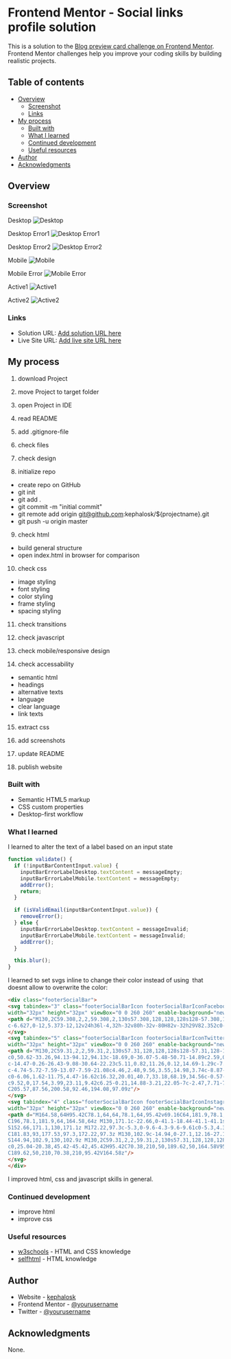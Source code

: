 # Frontend Mentor - Social links profile solution

This is a solution to the [Blog preview card challenge on Frontend Mentor](https://www.frontendmentor.io/challenges/blog-preview-card-ckPaj01IcS/hub). Frontend Mentor challenges help you improve your coding skills by building realistic projects. 

## Table of contents

- [Overview](#overview)
  - [Screenshot](#screenshot)
  - [Links](#links)
- [My process](#my-process)
  - [Built with](#built-with)
  - [What I learned](#what-i-learned)
  - [Continued development](#continued-development)
  - [Useful resources](#useful-resources)
- [Author](#author)
- [Acknowledgments](#acknowledgments)


## Overview

### Screenshot

Desktop
![Desktop](./screenshots/screenshot_desktop.png)

Desktop Error1
![Desktop Error1](./screenshots/screenshot_desktop_error1.png)

Desktop Error2
![Desktop Error2](./screenshots/screenshot_desktop_error2.png)

Mobile
![Mobile](./screenshots/screenshot_mobile.png)

Mobile Error
![Mobile Error](./screenshots/screenshot_error.png)

Active1
![Active1](./screenshots/screenshot_active1.png)

Active2
![Active2](./screenshots/screenshot_active2.png)

### Links

- Solution URL: [Add solution URL here](https://github.com/kephalosk/ping-coming-soon-page)
- Live Site URL: [Add live site URL here](https://kephalosk.github.io/ping-coming-soon-page/)

## My process

1. download Project


2. move Project to target folder


3. open Project in IDE


4. read README


5. add .gitignore-file


6. check files


7. check design


8. initialize repo
* create repo on GitHub
* git init
* git add .
* git commit -m "initial commit"
* git remote add origin git@github.com:kephalosk/${projectname}.git
* git push -u origin master

9. check html
* build general structure
* open index.html in browser for comparison

10. check css
* image styling
* font styling
* color styling
* frame styling
* spacing styling

11. check transitions


12. check javascript


13. check mobile/responsive design


14. check accessability
* semantic html
* headings
* alternative texts
* language
* clear language
* link texts

15. extract css


16. add screenshots


17. update README


18. publish website

### Built with

- Semantic HTML5 markup
- CSS custom properties
- Desktop-first workflow

### What I learned

I learned to alter the text of a label based on an input state
```javascript
function validate() {
  if (!inputBarContentInput.value) {
    inputBarErrorLabelDesktop.textContent = messageEmpty;
    inputBarErrorLabelMobile.textContent = messageEmpty;
    addError();
    return;
  }

  if (isValidEmail(inputBarContentInput.value)) {
    removeError();
  } else {
    inputBarErrorLabelDesktop.textContent = messageInvalid;
    inputBarErrorLabelMobile.textContent = messageInvalid;
    addError();
  }

  this.blur();
}
```

I learned to set svgs inline to change their color instead of using <img> that doesnt allow to overwrite the color:
```html
<div class="footerSocialBar">
<svg tabindex="3" class="footerSocialBarIcon footerSocialBarIconFacebook" fill="hsl(209, 33%, 12%)" version="1.1" id="Layer_1" xmlns="http://www.w3.org/2000/svg" xmlns:xlink="http://www.w3.org/1999/xlink"
width="32px" height="32px" viewBox="0 0 260 260" enable-background="new 0 0 260 260" xml:space="preserve">
<path d="M130,2C59.308,2,2,59.308,2,130s57.308,128,128,128s128-57.308,128-128S200.692,2,130,2z M179,71h-24
c-6.627,0-12,5.373-12,12v24h36l-4,32h-32v80h-32v-80H82v-32h29V82.352c0-23.519,19.798-42.188,43.277-40.806L179,43V71z"/>
</svg>
<svg tabindex="5" class="footerSocialBarIcon footerSocialBarIconTwitter" fill="hsl(209, 33%, 12%)" version="1.1" id="Layer_1" xmlns="http://www.w3.org/2000/svg" xmlns:xlink="http://www.w3.org/1999/xlink"
width="32px" height="32px" viewBox="0 0 260 260" enable-background="new 0 0 260 260" xml:space="preserve">
<path d="M130,2C59.31,2,2,59.31,2,130s57.31,128,128,128s128-57.31,128-128S200.69,2,130,2z M194.08,97.09l0.11,4.28
c0,50.62-33.26,94.13-94.12,94.13c-18.69,0-36.07-5.48-50.71-14.89c2.59,0.3,5.22,0.46,7.89,0.46c15.5,0,29.77-5.27,41.08-14.14
c-14.47-0.26-26.43-9.08-30.64-22.23c5.11,0.82,11.26,0.12,14.69-1.29c-7.56-1.53-14.19-5.63-18.94-11.36
c-4.74-5.72-7.59-13.07-7.59-21.08c4.46,2.48,9.56,3.55,14.98,3.74c-8.87-5.93-14.71-16.06-14.71-27.54
c0-6.06,1.62-11.75,4.47-16.62c16.32,20.01,40.7,33.18,68.19,34.56c-0.57-2.42-0.86-4.95-0.86-7.54c0-18.26,14.82-33.07,33.09-33.07
c9.52,0,17.54,3.99,23.11,9.42c6.25-0.21,14.88-3.21,22.05-7c-2.47,7.71-7.71,14.2-14.54,18.29c6.69-0.26,12.43-1.65,18.36-4.28
C205.57,87.56,200.58,92.46,194.08,97.09z"/>
</svg>
<svg tabindex="4" class="footerSocialBarIcon footerSocialBarIconInstagram" fill="hsl(209, 33%, 12%)" version="1.1" id="Layer_1" xmlns="http://www.w3.org/2000/svg" xmlns:xlink="http://www.w3.org/1999/xlink"
width="32px" height="32px" viewBox="0 0 260 260" enable-background="new 0 0 260 260" xml:space="preserve">
<path d="M164.58,64H95.42C78.1,64,64,78.1,64,95.42v69.16C64,181.9,78.1,196,95.42,196h69.16c17.32,0,31.42-14.1,31.42-31.42V95.42
C196,78.1,181.9,64,164.58,64z M130,171.1c-22.66,0-41.1-18.44-41.1-41.1s18.44-41.1,41.1-41.1s41.1,18.44,41.1,41.1
S152.66,171.1,130,171.1z M172.22,97.3c-5.3,0-9.6-4.3-9.6-9.61c0-5.3,4.3-9.6,9.6-9.6c5.31,0,9.61,4.3,9.61,9.6
C181.83,93,177.53,97.3,172.22,97.3z M130,102.9c-14.94,0-27.1,12.16-27.1,27.1s12.16,27.1,27.1,27.1s27.1-12.16,27.1-27.1
S144.94,102.9,130,102.9z M130,2C59.31,2,2,59.31,2,130s57.31,128,128,128s128-57.31,128-128S200.69,2,130,2z M210,164.58
c0,25.04-20.38,45.42-45.42,45.42H95.42C70.38,210,50,189.62,50,164.58V95.42C50,70.38,70.38,50,95.42,50h69.16
C189.62,50,210,70.38,210,95.42V164.58z"/>
</svg>
</div>
```

I improved html, css and javascript skills in general.

### Continued development

* improve html
* improve css

### Useful resources

- [w3schools](https://www.w3schools.com/) - HTML and CSS knowledge
- [selfhtml](https://wiki.selfhtml.org/wiki/HTML) - HTML knowledge

## Author

- Website - [kephalosk](https://easywebpath.com)
- Frontend Mentor - [@yourusername](https://www.frontendmentor.io/profile/yourusername)
- Twitter - [@yourusername](https://www.twitter.com/yourusername)

## Acknowledgments

None.